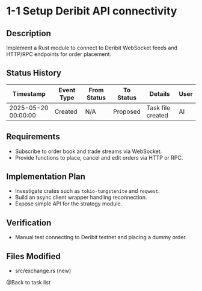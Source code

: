 # 1-1 Setup Deribit API connectivity

## Description
Implement a Rust module to connect to Deribit WebSocket feeds and HTTP/RPC endpoints for order placement.

## Status History
| Timestamp | Event Type | From Status | To Status | Details | User |
|-----------|------------|-------------|-----------|---------|------|
| 2025-05-20 00:00:00 | Created | N/A | Proposed | Task file created | AI |

## Requirements
- Subscribe to order book and trade streams via WebSocket.
- Provide functions to place, cancel and edit orders via HTTP or RPC.

## Implementation Plan
- Investigate crates such as `tokio-tungstenite` and `reqwest`.
- Build an async client wrapper handling reconnection.
- Expose simple API for the strategy module.

## Verification
- Manual test connecting to Deribit testnet and placing a dummy order.

## Files Modified
- src/exchange.rs (new)

@Back to task list
